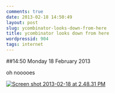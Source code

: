 ```yaml
---
comments: true
date: 2013-02-18 14:50:49
layout: post
slug: ycombinator-looks-down-from-here
title: ycombinator looks down from here
wordpressid: 904
tags: internet
---
```


##14:50 Monday 18 February 2013

oh nooooes

[![Screen shot 2013-02-18 at 2.48.31 PM](http://robnugen.com/blog/wp-content/uploads/2013/02/Screen-shot-2013-02-18-at-2.48.31-PM.png)](http://robnugen.com/blog/wp-content/uploads/2013/02/Screen-shot-2013-02-18-at-2.48.31-PM.png)
